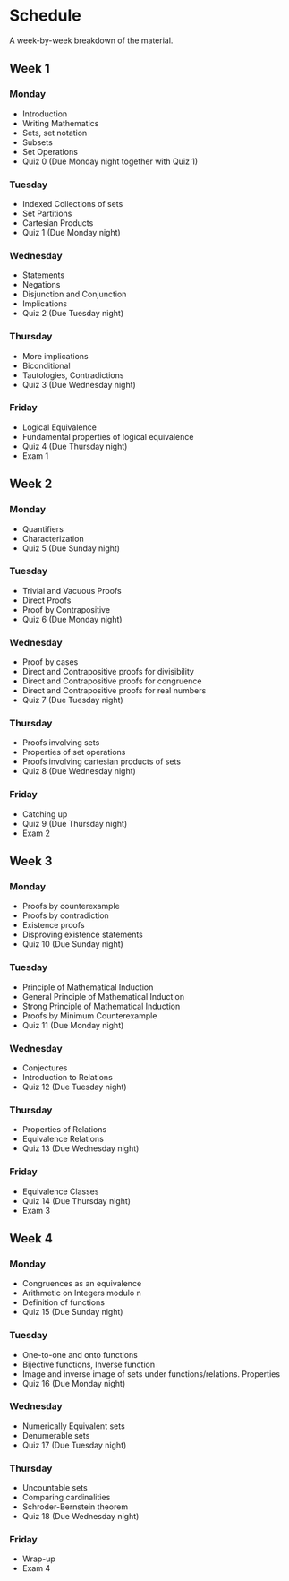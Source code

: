 # Schedule

A week-by-week breakdown of the material.

## Week  1

### Monday

- Introduction
- Writing Mathematics
- Sets, set notation
- Subsets
- Set Operations
- Quiz 0 (Due Monday night together with Quiz 1)

### Tuesday

- Indexed Collections of sets
- Set Partitions
- Cartesian Products
- Quiz 1 (Due Monday night)

### Wednesday

- Statements
- Negations
- Disjunction and Conjunction
- Implications
- Quiz 2 (Due Tuesday night)

### Thursday

- More implications
- Biconditional
- Tautologies, Contradictions
- Quiz 3 (Due Wednesday night)

### Friday

- Logical Equivalence
- Fundamental properties of logical equivalence
- Quiz 4 (Due Thursday night)
- Exam 1

## Week  2

### Monday

- Quantifiers
- Characterization
- Quiz 5 (Due Sunday night)

### Tuesday

- Trivial and Vacuous Proofs
- Direct Proofs
- Proof by Contrapositive
- Quiz 6 (Due Monday night)

### Wednesday

- Proof by cases
- Direct and Contrapositive proofs for divisibility
- Direct and Contrapositive proofs for congruence
- Direct and Contrapositive proofs for real numbers
- Quiz 7 (Due Tuesday night)

### Thursday

- Proofs involving sets
- Properties of set operations
- Proofs involving cartesian products of sets
- Quiz 8 (Due Wednesday night)

### Friday

- Catching up
- Quiz 9 (Due Thursday night)
- Exam 2

## Week  3

### Monday

- Proofs by counterexample
- Proofs by contradiction
- Existence proofs
- Disproving existence statements
- Quiz 10 (Due Sunday night)

### Tuesday

- Principle of Mathematical Induction
- General Principle of Mathematical Induction
- Strong Principle of Mathematical Induction
- Proofs by Minimum Counterexample
- Quiz 11 (Due Monday night)

### Wednesday

- Conjectures
- Introduction to Relations
- Quiz 12 (Due Tuesday night)

### Thursday

- Properties of Relations
- Equivalence Relations
- Quiz 13 (Due Wednesday night)

### Friday

- Equivalence Classes
- Quiz 14 (Due Thursday night)
- Exam 3

## Week  4

### Monday

- Congruences as an equivalence
- Arithmetic on Integers modulo n
- Definition of functions
- Quiz 15 (Due Sunday night)

### Tuesday

- One-to-one and onto functions
- Bijective functions, Inverse function
- Image and inverse image of sets under functions/relations. Properties
- Quiz 16 (Due Monday night)

### Wednesday

- Numerically Equivalent sets
- Denumerable sets
- Quiz 17 (Due Tuesday night)

### Thursday

- Uncountable sets
- Comparing cardinalities
- Schroder-Bernstein theorem
- Quiz 18 (Due Wednesday night)

### Friday

- Wrap-up
- Exam 4

